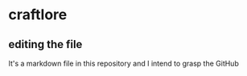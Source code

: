 # craftlore
## editing the file
It's a markdown file in this repository and I intend to grasp the GitHub

